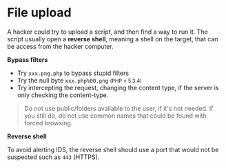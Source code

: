 # File upload

<div class="row row-cols-md-2"><div>

A hacker could try to upload a script, and then find a way to run it. The script usually open a **reverse shell**, meaning a shell on the target, that can be access from the hacker computer.

**Bypass filters**

* Try `xxx.png.php` to bypass stupid filters
* Try the null byte `xxx.php%00.png` <small>(PHP < 5.3.4)</small>
* Try intercepting the request, changing the content type, if the server is only checking the content-type.

> Do not use public/folders available to the user, if it's not needed. If you still do, do not use common names that could be found with forced browsing.
</div><div>

**Reverse shell**

To avoid alerting IDS, the reverse shell should use a port that would not be suspected such as `443` (HTTPS).
</div></div>